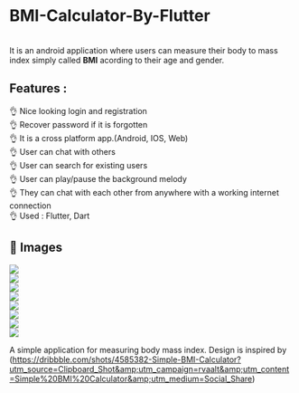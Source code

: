 # BMI-Calculator-By-Flutter

<br>
It is an android application where users can measure their body to mass index simply called <b>BMI</b> acording to their age and gender.</p>

## Features :
👌  Nice looking login and registration </br>
👌  Recover password if it is forgotten </br>
👌  It is a cross platform app.(Android, IOS, Web) </br>
👌  User can chat with others </br>
👌  User can search for existing users </br>
👌  User can play/pause the background melody </br>
👌  They can chat with each other from anywhere with a working internet connection </br>
👌  Used : Flutter, Dart </br>

## 📸 Images
![](https://github.com/iftekharrizz/Melodious-chat/blob/master/screenshots/1.jpeg) <br>
![](https://github.com/iftekharrizz/Melodious-chat/blob/master/screenshots/2.jpeg) <br>
![](https://github.com/iftekharrizz/Melodious-chat/blob/master/screenshots/3.jpeg) <br>
![](https://github.com/iftekharrizz/Melodious-chat/blob/master/screenshots/4.jpeg) <br>
![](https://github.com/iftekharrizz/Melodious-chat/blob/master/screenshots/6.jpeg) <br>
![](https://github.com/iftekharrizz/Melodious-chat/blob/master/screenshots/5.jpeg) <br>
![](https://github.com/iftekharrizz/Melodious-chat/blob/master/screenshots/7.jpeg) <br>
![](https://github.com/iftekharrizz/Melodious-chat/blob/master/screenshots/8.jpeg) <br>
 
A simple application for measuring body mass index. Design is inspired by (https://dribbble.com/shots/4585382-Simple-BMI-Calculator?utm_source=Clipboard_Shot&amp;utm_campaign=rvaalt&amp;utm_content=Simple%20BMI%20Calculator&amp;utm_medium=Social_Share)
